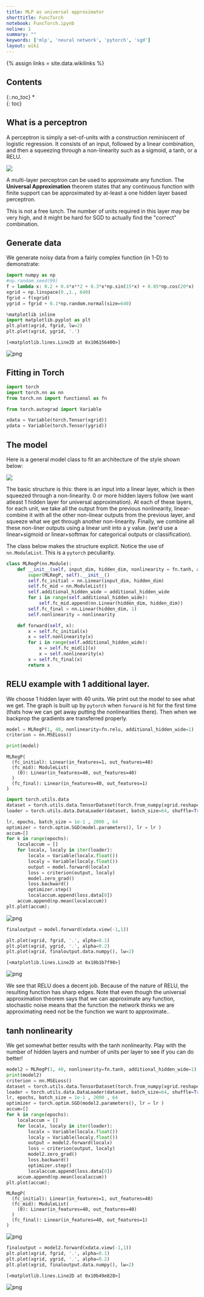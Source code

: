 ```yaml
---
title: MLP as universal approximator
shorttitle: FuncTorch
notebook: FuncTorch.ipynb
noline: 1
summary: ""
keywords: ['mlp', 'neural network', 'pytorch', 'sgd']
layout: wiki
---
```

{% assign links = site.data.wikilinks %}

## Contents
{:.no_toc}
*  
{: toc}


## What is a perceptron

A perceptron is simply a set-of-units with a construction reminiscent of logistic regression. It consists of an input, followed by a linear combination, and then a squeezing through a non-linearity such as a sigmoid, a tanh, or a RELU.

![](images/perceptron.png)

A multi-layer perceptron can be used to approximate any function. The **Universal Approximation** theorem states that any continuous function with finite support can be approximated by at-least a one hidden layer based perceptron.

This is not a free lunch. The number of units required in this layer may be very high, and it might be hard for SGD to actually find the "correct" combination.

## Generate data

We generate noisy data from a fairly complex function (in 1-D) to demonstrate:



```python
import numpy as np
#np.random.seed(99)
f = lambda x: 0.2 + 0.4*x**2 + 0.3*x*np.sin(15*x) + 0.05*np.cos(20*x)
xgrid = np.linspace(0.,1., 640)
fgrid = f(xgrid)
ygrid = fgrid + 0.1*np.random.normal(size=640)
```




```python
%matplotlib inline
import matplotlib.pyplot as plt
plt.plot(xgrid, fgrid, lw=2)
plt.plot(xgrid, ygrid, '.')

```





    [<matplotlib.lines.Line2D at 0x106156400>]




![png](FuncTorch_files/FuncTorch_4_1.png)


## Fitting in Torch



```python
import torch
import torch.nn as nn
from torch.nn import functional as fn
```




```python
from torch.autograd import Variable

xdata = Variable(torch.Tensor(xgrid))
ydata = Variable(torch.Tensor(ygrid))
```


## The model

Here is a general model class to fit an architecture of the style shown below:

![](images/mlp.png)

The basic structure is this: there is an input into a linear layer, which is then squeezed through a non-linearity. 0 or more hidden layers follow (we want atleast 1 hidden layer for universal approximation). At each of these layers, for each unit, we take all the output from the previous nonlinearity, linear-combine it with all the other non-linear outputs from the previous layer, and squeeze what we get through another non-linearity. Finally, we combine all these non-liner outputs using a linear unit into a y value. (we'd use a linear+sigmoid or linear+softmax for categorical outputs or classification).

The class below makes the structure explicit. Notice the use of `nn.ModuleList`. This is a `pytorch` peculiarity.



```python
class MLRegP(nn.Module):
    def __init__(self, input_dim, hidden_dim, nonlinearity = fn.tanh, additional_hidden_wide=0):
        super(MLRegP, self).__init__()
        self.fc_initial = nn.Linear(input_dim, hidden_dim)
        self.fc_mid = nn.ModuleList()
        self.additional_hidden_wide = additional_hidden_wide
        for i in range(self.additional_hidden_wide):
            self.fc_mid.append(nn.Linear(hidden_dim, hidden_dim))
        self.fc_final = nn.Linear(hidden_dim, 1)
        self.nonlinearity = nonlinearity

    def forward(self, x):
        x = self.fc_initial(x)
        x = self.nonlinearity(x)
        for i in range(self.additional_hidden_wide):
            x = self.fc_mid[i](x)
            x = self.nonlinearity(x)
        x = self.fc_final(x)
        return x
```


## RELU example with 1 additional layer.

We choose 1 hidden layer with 40 units. We print out the model to see what we get. The graph is built up by `pytorch` when `forward` is hit for the first time (thats how we can get away putting the nonlinearities there). Then when we backprop the gradients are transferred properly.



```python
model = MLRegP(1, 40, nonlinearity=fn.relu, additional_hidden_wide=1)
criterion = nn.MSELoss()
```




```python
print(model)
```


    MLRegP(
      (fc_initial): Linear(in_features=1, out_features=40)
      (fc_mid): ModuleList(
        (0): Linear(in_features=40, out_features=40)
      )
      (fc_final): Linear(in_features=40, out_features=1)
    )




```python
import torch.utils.data
dataset = torch.utils.data.TensorDataset(torch.from_numpy(xgrid.reshape(-1,1)), torch.from_numpy(ygrid))
loader = torch.utils.data.DataLoader(dataset, batch_size=64, shuffle=True)
```




```python
lr, epochs, batch_size = 1e-1 , 2000 , 64
optimizer = torch.optim.SGD(model.parameters(), lr = lr )
accum=[]
for k in range(epochs):
    localaccum = []
    for localx, localy in iter(loader):
        localx = Variable(localx.float())
        localy = Variable(localy.float())
        output = model.forward(localx)
        loss = criterion(output, localy)
        model.zero_grad()
        loss.backward()
        optimizer.step()
        localaccum.append(loss.data[0])
    accum.append(np.mean(localaccum))
plt.plot(accum);                      
```



![png](FuncTorch_files/FuncTorch_14_0.png)




```python
finaloutput = model.forward(xdata.view(-1,1))
```




```python
plt.plot(xgrid, fgrid, '.', alpha=0.1)
plt.plot(xgrid, ygrid, '.', alpha=0.2)
plt.plot(xgrid, finaloutput.data.numpy(), lw=2)
```





    [<matplotlib.lines.Line2D at 0x10b1b7f98>]




![png](FuncTorch_files/FuncTorch_16_1.png)


We see that RELU does a decent job. Because of the nature of RELU, the resulting function has sharp edges. Note that even though the universal approximation theorem says that we can approximate any function, stochastic noise means that the function the network thinks we are approximating need not be the function we want to approximate..

## tanh nonlinearity

We get somewhat better results with the tanh nonlinearity. Play with the number of hidden layers and number of units per layer to see if you can do better!



```python
model2 = MLRegP(1, 40, nonlinearity=fn.tanh, additional_hidden_wide=1)
print(model2)
criterion = nn.MSELoss()
dataset = torch.utils.data.TensorDataset(torch.from_numpy(xgrid.reshape(-1,1)), torch.from_numpy(ygrid))
loader = torch.utils.data.DataLoader(dataset, batch_size=64, shuffle=True)
lr, epochs, batch_size = 1e-1 , 2000 , 64
optimizer = torch.optim.SGD(model2.parameters(), lr = lr )
accum=[]
for k in range(epochs):
    localaccum = []
    for localx, localy in iter(loader):
        localx = Variable(localx.float())
        localy = Variable(localy.float())
        output = model2.forward(localx)
        loss = criterion(output, localy)
        model2.zero_grad()
        loss.backward()
        optimizer.step()
        localaccum.append(loss.data[0])
    accum.append(np.mean(localaccum))
plt.plot(accum);                      
```


    MLRegP(
      (fc_initial): Linear(in_features=1, out_features=40)
      (fc_mid): ModuleList(
        (0): Linear(in_features=40, out_features=40)
      )
      (fc_final): Linear(in_features=40, out_features=1)
    )



![png](FuncTorch_files/FuncTorch_19_1.png)




```python
finaloutput = model2.forward(xdata.view(-1,1))
plt.plot(xgrid, fgrid, '.', alpha=0.1)
plt.plot(xgrid, ygrid, '.', alpha=0.2)
plt.plot(xgrid, finaloutput.data.numpy(), lw=2)
```





    [<matplotlib.lines.Line2D at 0x10b49e828>]




![png](FuncTorch_files/FuncTorch_20_1.png)

